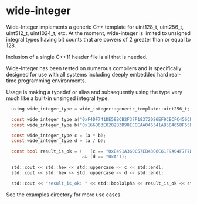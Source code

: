 # wide-integer
Wide-Integer implements a generic C++ template for uint128_t, uint256_t, uint512_t, uint1024_t, etc. At the moment, wide-integer is limited to unsigned integral types having bit counts that are powers of 2 greater than or equal to 128.

Inclusion of a single C++11 header file is all that is needed.

Wide-Integer has been tested on numerous compilers and is specifically designed for use with all systems including deeply embedded hard real-time programming environments.

Usage is making a typedef or alias and subsequently using the type very much like a built-in unsinged integral type:
```C
  using wide_integer_type = wide_integer::generic_template::uint256_t;

  const wide_integer_type a("0xF4DF741DE58BCB2F37F18372026EF9CBCFC456CB80AF54D53BDEED78410065DE");
  const wide_integer_type b("0x166D63E0202B3D90ECCEAA046341AB504658F55B974A7FD63733ECF89DD0DF75");

  const wide_integer_type c = (a * b);
  const wide_integer_type d = (a / b);

  const bool result_is_ok = (   (c == "0xE491A360C57EB4306C61F9A04F7F7D99BE3676AAD2D71C5592D5AE70F84AF076")
                             && (d == "0xA"));

  std::cout << std::hex << std::uppercase << c << std::endl;
  std::cout << std::hex << std::uppercase << d << std::endl;

  std::cout << "result_is_ok: " << std::boolalpha << result_is_ok << std::endl;
```

See the examples directory for more use cases.
